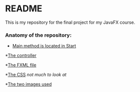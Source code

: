 # README #

This is my repository for the final project for my JavaFX course.

### Anatomy of the repository: ###

* [Main method is located in Start](https://bitbucket.org/GeminiJuSa/javafx-projektarbete/src/0bcd4b4fb972edf10b432f96eadc002718cccbcb/src/main/java/com/gemtastic/javafxfinalproject/Start.java?at=master)

*[The controller](https://bitbucket.org/GeminiJuSa/javafx-projektarbete/src/0bcd4b4fb972edf10b432f96eadc002718cccbcb/src/main/java/com/gemtastic/javafxfinalproject/Controller.java?at=master)

*[The FXML file](https://bitbucket.org/GeminiJuSa/javafx-projektarbete/src/0bcd4b4fb972edf10b432f96eadc002718cccbcb/src/main/resources/com/gemtastic/fxml/Frame.fxml?at=master)

*[The CSS](https://bitbucket.org/GeminiJuSa/javafx-projektarbete/src/0bcd4b4fb972edf10b432f96eadc002718cccbcb/src/main/resources/com/gemtastic/styles/frame.css?at=master) *not much to look at*

*[The two images used](https://bitbucket.org/GeminiJuSa/javafx-projektarbete/src/0bcd4b4fb972edf10b432f96eadc002718cccbcb/src/main/resources/com/gemtastic/img/?at=master)